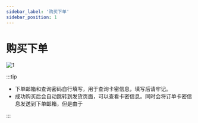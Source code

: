 ```yaml
---
sidebar_label: '购买下单'
sidebar_position: 1
---
```


# 购买下单

![1](https://file.duoduo.hk.cn/imgs/docs/takeorder.png)

:::tip  
  

 - 下单邮箱和查询密码自行填写，用于查询卡密信息，填写后请牢记。
 - 成功购买后会自动跳转到发货页面，可以查看卡密信息。同时会将订单卡密信息发送到下单邮箱，但是由于

  
:::
<!--stackedit_data:
eyJoaXN0b3J5IjpbMTY0ODE3MDkwMiwtODc1ODU5NTQ5LC0xMz
A4MzI4NDQsLTE2OTc4Mzk4MSwtMTY5OTQ4NzAzNiwtMjI4NjM2
MjA5LC02MDE1MDg2ODldfQ==
-->